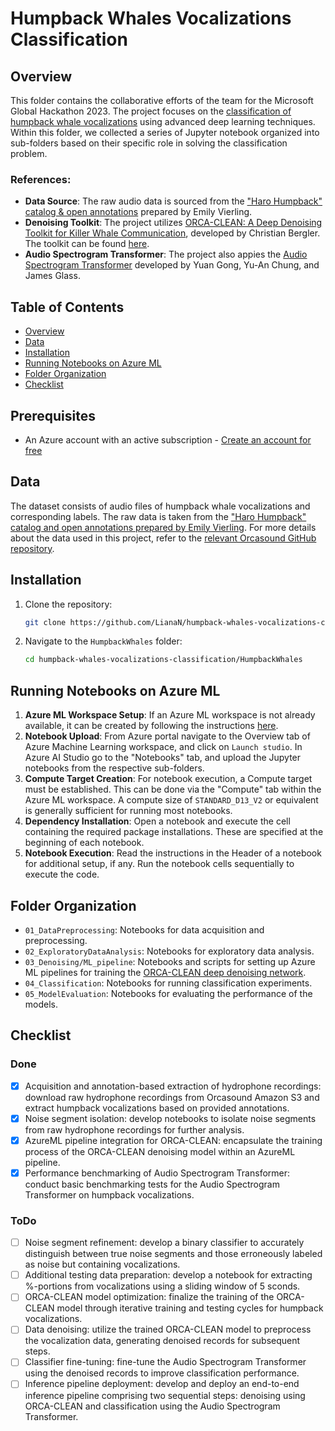 # Humpback Whales Vocalizations Classification

## Overview

This folder contains the collaborative efforts of the team for the Microsoft Global Hackathon 2023. The project focuses on the [classification of humpback whale vocalizations](https://www.orcasound.net/portfolio/humpback-catalogue/) using advanced deep learning techniques. Within this folder, we collected a series of Jupyter notebook organized into sub-folders based on their specific role in solving the classification problem.

### References:
- **Data Source**: The raw audio data is sourced from the ["Haro Humpback" catalog & open annotations](s3://acoustic-sandbox/humpbacks/Emily-Vierling-Orcasound-data/Em_HW_Processed/) prepared by Emily Vierling.
- **Denoising Toolkit**: The project utilizes [ORCA-CLEAN: A Deep Denoising Toolkit for Killer Whale Communication](https://www.isca-speech.org/archive/interspeech_2020/bergler20_interspeech.html), developed by Christian Bergler. The toolkit can be found [here](https://github.com/ChristianBergler/ORCA-CLEAN).
- **Audio Spectrogram Transformer**: The project also appies the [Audio Spectrogram Transformer](https://github.com/YuanGongND/ast) developed by Yuan Gong, Yu-An Chung, and James Glass.


## Table of Contents

- [Overview](#overview)
- [Data](#data)
- [Installation](#installation)
- [Running Notebooks on Azure ML](#running-notebooks-on-azure-ml)
- [Folder Organization](#folder-organization)
- [Checklist](#checklist)

## Prerequisites
- An Azure account with an active subscription - [Create an account for free](https://azure.microsoft.com/free/?WT.mc_id=A261C142F)


## Data

The dataset consists of audio files of humpback whale vocalizations and corresponding labels. The raw data is taken from the ["Haro Humpback" catalog and open annotations prepared by Emily Vierling](https://github.com/orcasound/orcadata/wiki/Other-training-data:-humpback-whales). For more details about the data used in this project, refer to the [relevant Orcasound GitHub repository](https://github.com/orcasound/orcadata/wiki/Other-training-data:-humpback-whales).


## Installation

1. Clone the repository:
    ```bash
    git clone https://github.com/LianaN/humpback-whales-vocalizations-classification.git
    ```
2. Navigate to the `HumpbackWhales` folder:
    ```bash
    cd humpback-whales-vocalizations-classification/HumpbackWhales
    ```


## Running Notebooks on Azure ML

1. **Azure ML Workspace Setup**: If an Azure ML workspace is not already available, it can be created by following the instructions [here](https://learn.microsoft.com/en-us/training/modules/create-workspace-resources-getting-started-azure-machine-learning/5-create-azure-machine-learning-workspace).
2. **Notebook Upload**: From Azure portal navigate to the Overview tab of Azure Machine Learning workspace, and click on `Launch studio`. In Azure AI Studio go to the "Notebooks" tab, and upload the Jupyter notebooks from the respective sub-folders.
3. **Compute Target Creation**: For notebook execution, a Compute target must be established. This can be done via the "Compute" tab within the Azure ML workspace. A compute size of `STANDARD_D13_V2` or equivalent is generally sufficient for running most notebooks.
4. **Dependency Installation**: Open a notebook and execute the cell containing the required package installations. These are specified at the beginning of each notebook.
5. **Notebook Execution**: Read the instructions in the Header of a notebook for additional setup, if any. Run the notebook cells sequentially to execute the code.


## Folder Organization

- `01_DataPreprocessing`: Notebooks for data acquisition and preprocessing.
- `02_ExploratoryDataAnalysis`: Notebooks for exploratory data analysis.
- `03_Denoising/ML_pipeline`: Notebooks and scripts for setting up Azure ML pipelines for training the [ORCA-CLEAN deep denoising network](https://github.com/ChristianBergler/ORCA-CLEAN).
- `04_Classification`: Notebooks for running classification experiments.
- `05_ModelEvaluation`: Notebooks for evaluating the performance of the models.

## Checklist

### Done
- [x] Acquisition and annotation-based extraction of hydrophone recordings: download raw hydrophone recordings from Orcasound Amazon S3 and extract humpback vocalizations based on provided annotations.
- [x] Noise segment isolation: develop notebooks to isolate noise segments from raw hydrophone recordings for further analysis.
- [x] AzureML pipeline integration for ORCA-CLEAN: encapsulate the training process of the ORCA-CLEAN denoising model within an AzureML pipeline.
- [x] Performance benchmarking of Audio Spectrogram Transformer: conduct basic benchmarking tests for the Audio Spectrogram Transformer on humpback vocalizations.

### ToDo
- [ ] Noise segment refinement: develop a binary classifier to accurately distinguish between true noise segments and those erroneously labeled as noise but containing vocalizations.
- [ ] Additional testing data preparation: develop a notebook for extracting %-portions from vocalizations using a sliding window of 5 sconds.
- [ ] ORCA-CLEAN model optimization: finalize the training of the ORCA-CLEAN model through iterative training and testing cycles for humpback vocalizations.
- [ ] Data denoising: utilize the trained ORCA-CLEAN model to preprocess the vocalization data, generating denoised records for subsequent steps.
- [ ] Classifier fine-tuning: fine-tune the Audio Spectrogram Transformer using the denoised records to improve classification performance.
- [ ] Inference pipeline deployment: develop and deploy an end-to-end inference pipeline comprising two sequential steps: denoising using ORCA-CLEAN and classification using the Audio Spectrogram Transformer.